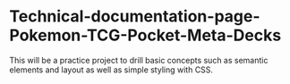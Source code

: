 # Technical-documentation-page-Pokemon-TCG-Pocket-Meta-Decks
This will be a practice project to drill basic concepts such as semantic elements and layout as well as simple styling with CSS.
